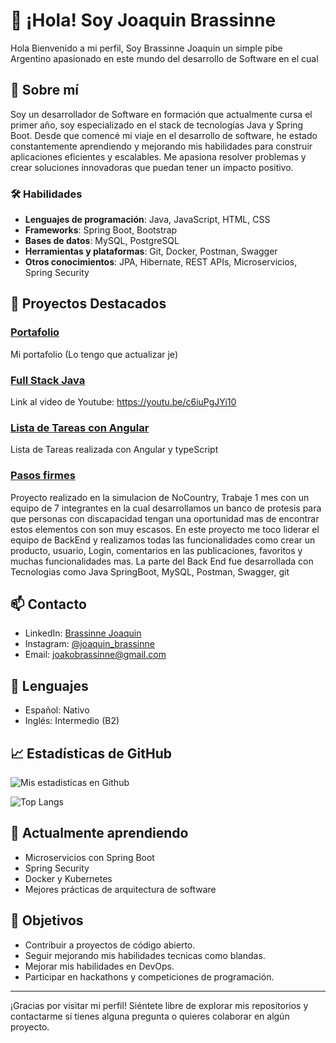 # 👋 ¡Hola! Soy Joaquin Brassinne

Hola Bienvenido a mi perfil, Soy Brassinne Joaquin un simple pibe Argentino apasionado en este mundo del desarrollo de Software en el cual 

## 🚀 Sobre mí

Soy un desarrollador de Software en formación que actualmente cursa el primer año, soy especializado en el stack de tecnologías Java y Spring Boot.
Desde que comencé mi viaje en el desarrollo de software, he estado constantemente aprendiendo y mejorando mis habilidades para construir aplicaciones eficientes y escalables.
Me apasiona resolver problemas y crear soluciones innovadoras que puedan tener un impacto positivo.

### 🛠️ Habilidades

- **Lenguajes de programación**: Java, JavaScript, HTML, CSS
- **Frameworks**: Spring Boot, Bootstrap
- **Bases de datos**: MySQL, PostgreSQL
- **Herramientas y plataformas**: Git, Docker, Postman, Swagger
- **Otros conocimientos**: JPA, Hibernate, REST APIs, Microservicios, Spring Security

## 🌟 Proyectos Destacados

### [Portafolio](https://joaquinbrassinne.github.io/Portafolio-/)
Mi portafolio (Lo tengo que actualizar je)

### [Full Stack Java](https://github.com/joaquinBrassinne/proyecto-final)
Link al video de Youtube: https://youtu.be/c6iuPgJYi10

### [Lista de Tareas con Angular](https://github.com/joaquinBrassinne/lista_tareas_Angular)
Lista de Tareas realizada con Angular y typeScript

### [Pasos firmes](https://pasos-deploy-front.vercel.app/login)
Proyecto realizado en la simulacion de NoCountry, Trabaje 1 mes con un equipo de 7 integrantes en la cual desarrollamos un banco de protesis para que personas con discapacidad tengan una oportunidad mas de encontrar estos elementos con son muy escasos. 
En este proyecto me toco liderar el equipo de BackEnd y realizamos todas las funcionalidades como crear un producto, usuario, Login, comentarios en las publicaciones, favoritos y muchas funcionalidades mas.
La parte del Back End fue desarrollada con Tecnologias como Java SpringBoot, MySQL, Postman, Swagger, git

## 📫 Contacto

- LinkedIn: [Brassinne Joaquin](https://www.linkedin.com/in/joaquin-brassinne-736a2b27b/)
- Instagram: [@joaquin_brassinne](https://www.instagram.com/joaquin_brassinne/)
- Email: joakobrassinne@gmail.com

## 💬 Lenguajes

- Español: Nativo
- Inglés: Intermedio (B2)

## 📈 Estadísticas de GitHub

![Mis estadisticas en Github](https://github-readme-stats.vercel.app/api?username=joaquinbrassinne&show_icons=true&theme=radical)

![Top Langs](https://github-readme-stats.vercel.app/api/top-langs/?username=joaquinbrassinne&layout=compact&theme=radical)

## 🌱 Actualmente aprendiendo

- Microservicios con Spring Boot
- Spring Security
- Docker y Kubernetes
- Mejores prácticas de arquitectura de software

## 🎯 Objetivos

- Contribuir a proyectos de código abierto.
- Seguir mejorando mis habilidades tecnicas como blandas.
- Mejorar mis habilidades en DevOps.
- Participar en hackathons y competiciones de programación.

---

¡Gracias por visitar mi perfil! Siéntete libre de explorar mis repositorios y contactarme si tienes alguna pregunta o quieres colaborar en algún proyecto.


<!---
joaquinBrassinne/joaquinBrassinne is a ✨ special ✨ repository because its `README.md` (this file) appears on your GitHub profile.
You can click the Preview link to take a look at your changes.
--->
